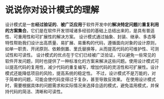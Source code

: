 # 说说你对设计模式的理解
设计模式是一套**经过验证的**、**被广泛应用**于软件开发中的**解决特定问题**的**重复利用的方案集合**。它们是在软件开发领域诸多经验的基础上总结出来的，是具有普适性、可重用性和可扩展性的解决方案。
设计模式通过抽象、封装、继承、多态等特性帮助我们设计出高质量、易扩展、易重构的代码，遵循面向对象的设计原则，如单一职责、开闭原则、依赖倒置、里氏替换等，从而提高代码的可维护性、可测试性和可读性。
设计模式的优点在于它们已经被广泛验证，可以避免一些常见的软件开发问题，同时也提供了一种标准化的方案来解决这些问题。使用设计模式可以提高代码的复用性，减少代码的重复编写，增加代码的灵活性和可扩展性。设计模式还能降低项目的风险，提高系统的稳定性。
不过，设计模式不是万能的，对于简单的问题，可能会使代码变得过于复杂，甚至导致反效果。
在使用设计模式时，需要根据具体的问题需求和实际情况来选择合适的模式，避免滥用模式，并保持代码的简洁、清晰和可读性。
